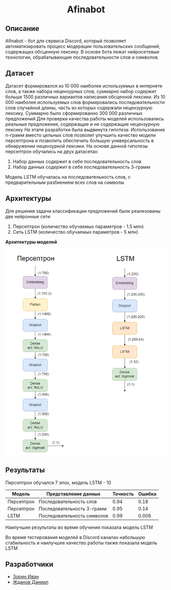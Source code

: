 <h1 align="center">Afinabot


## Описание 

Afinabot - бот для сервиса Discord, который позволяет автоматизировать процесс модерации пользовательских сообщений, содержащих обсценную лексику. В основе бота лежат нейросетевые технологии, обрабатывающие последовательности слов и символов.

## Датасет

Датасет формировался из 10 000 наиболее используемых в интернете слов, а также набора нецензурных слов, суммарно набор содержит больше 1500 различных вариантов написания обсценной лексики. 
Из 10 000 наиболее используемых слов формировались последовательности слов случайной длины, часть из которых содержали нецензурную лексику. Суммарно было сформированно 300 000 различных предложений
Для проверки качества работы моделей использовались реальные предложения, содержащие и не содержащие нецензурную лексику
На этапе разработки была выдвинута гипотеза: Использование n-грамм вместо цельных слов позволит улучшить качество модели персептрона и позволить обеспечить большую универсальность в обнаружении нецензурной лексики. 
На основе данной гипотезы персептрон обучались на двух датасетах: 
1. Набор данных содержит в себе последовательность слов
2. Набор данных содержит в себе последовательность 3-грамм

Модель LSTM обучалась на последовательность слов, с предварительным разбиением всех слов на символы

## Архитектуры

Для решения задачи классификации предложений были реализованы две нейронные сети
1. Персептрон (количество обучаемых параметров - 1.5 млн)
2. Сеть LSTM (количество обучаемых параметров - 5 млн)
   
**Архитектуры моделей**


![alt text](https://github.com/pluszerominus/Afinabot/blob/main/img/Models.png)

## Результаты

Персептрон обучался 7 эпох, модель LSTM - 10

|  Модель  | Представление данных |  Точность  | Ошибка | 
| ------------- | ------------- | ------------- | ------------- |
| Персептрон  | Последовательность слов  | 0.94  | 0.18  |
| Персептрон  | Последовательность 3-грамм  | 0.95  | 0.14  |
| LSTM  | Последовательность символов  | 0.99  | 0.006  |

Наилучшие результаты во время обучения показала модель LSTM

Во время тестирования моделей в Discord каналах набольшую стабильность и наилучшее качество работы также показала модель LSTM

## Разработчики

- [Зорин Иван](https://github.com/pluszerominus)
- [Жданов Даниил](https://github.com/legolaisik)
